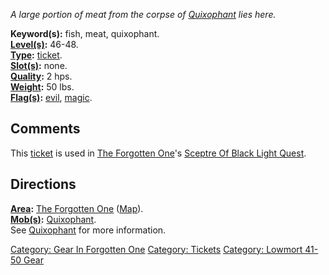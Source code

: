 *A large portion of meat from the corpse of
[Quixophant](Quixophant "wikilink") lies here.*

**Keyword(s):** fish, meat, quixophant.  
**[Level(s)](Object_Level "wikilink"):** 46-48.  
**[Type](:Category:_Object_Types "wikilink"):**
[ticket](:Category:_Tickets "wikilink").  
**[Slot(s)](Object_Slots "wikilink"):** none.  
**[Quality](Object_Quality "wikilink"):** 2 hps.  
**[Weight](Object_Weight "wikilink"):** 50 lbs.  
**[Flag(s)](:Category:_Object_Flags "wikilink"):**
[evil](Evil_Flag "wikilink"), [magic](Magic_Flag "wikilink").  

## Comments

This [ticket](:Category:_Tickets "wikilink") is used in [The Forgotten
One](:Category:_Forgotten_One "wikilink")'s [Sceptre Of Black Light
Quest](Sceptre_Of_Black_Light_Quest "wikilink").

## Directions

**[Area](:Category:_Areas "wikilink"):** [The Forgotten
One](:Category:_Forgotten_One "wikilink")
([Map](Forgotten_One_Map "wikilink")).  
**[Mob(s)](:Category:_Mobs "wikilink"):**
[Quixophant](Quixophant "wikilink").  
See [Quixophant](Quixophant "wikilink") for more information.

[Category: Gear In Forgotten
One](Category:_Gear_In_Forgotten_One "wikilink") [Category:
Tickets](Category:_Tickets "wikilink") [Category: Lowmort 41-50
Gear](Category:_Lowmort_41-50_Gear "wikilink")
